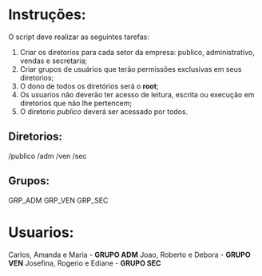 # Instruções:

O script deve realizar as seguintes tarefas:
1. Criar os diretorios para cada setor da empresa: publico, administrativo, vendas e secretaria;
2. Criar grupos de usuários que terão permissões exclusivas em seus diretorios;
3. O dono de todos os diretórios será o **root**;
4. Os usuarios não deverão ter acesso de leitura, escrita ou execução em diretorios que não lhe pertencem;
5. O diretorio *publico* deverá ser acessado por todos.


## Diretorios:

/publico
/adm
/ven
/sec

## Grupos:

GRP_ADM
GRP_VEN
GRP_SEC

# Usuarios:

Carlos, Amanda e Maria - **GRUPO ADM**
Joao, Roberto e Debora - **GRUPO VEN**
Josefina, Rogerio e Ediane - **GRUPO SEC**